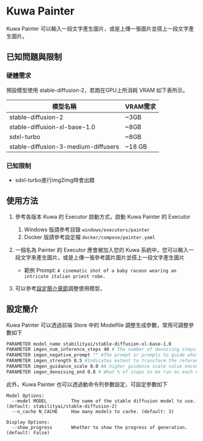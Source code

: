 # Kuwa Painter

Kuwa Painter 可以輸入一段文字產生圖片，或是上傳一張圖片並搭上一段文字產生圖片。

## 已知問題與限制
### 硬體需求

預設模型使用 stable-diffusion-2，若跑在GPU上所消耗 VRAM 如下表所示。

|模型名稱|VRAM需求|
|------|-------|
| stable-diffusion-2            | ~3GB |
| stable-diffusion-xl-base-1.0  | ~8GB |
| sdxl-turbo                    | ~8GB |
| stable-diffusion-3-medium-diffusers | ~18 GB |

### 已知限制
- sdxl-turbo進行img2img時會出錯


## 使用方法

1. 參考各版本 Kuwa 的 Executor 啟動方式，啟動 Kuwa Painter 的 Executor
    1. Windows 版請參考目錄 `windows/executors/painter`
    2. Docker 版請參考設定檔 `docker/compose/painter.yaml`

2. 一個名為 Painter 的 Executor 應會被加入您的 Kuwa 系統中，您可以輸入一段文字來產生圖片，或是上傳一張參考圖片圖片並搭上一段文字產生圖片
    - 範例 Prompt: `A cinematic shot of a baby racoon wearing an intricate italian priest robe.`
3. 可以參考[設定簡介章節](#設定簡介)調整使用模型，

## 設定簡介

Kuwa Painter 可以透過前端 Store 中的 Modelfile 調整生成參數，常用可調整參數如下
```dockerfile
PARAMETER model_name stabilityai/stable-diffusion-xl-base-1.0
PARAMETER imgen_num_inference_steps 40 # The number of denoising steps. More denoising steps usually lead to a higher quality image at the expense of slower inference
PARAMETER imgen_negative_prompt "" #The prompt or prompts to guide what to not include in image generation. If not defined, you need to pass negative_prompt_embeds instead. Ignored when not using guidance (guidance_scale < 1).
PARAMETER imgen_strength 0.5 #Indicates extent to transform the reference image. Must be between 0 and 1. image is used as a starting point and more noise is added the higher the strength. The number of denoising steps depends on the amount of noise initially added. When strength is 1, added noise is maximum and the denoising process runs for the full number of iterations specified in num_inference_steps. A value of 1 essentially ignores image.
PARAMETER imgen_guidance_scale 0.0 #A higher guidance scale value encourages the model to generate images closely linked to the text prompt at the expense of lower image quality. Guidance scale is enabled when guidance_scale 
PARAMETER imgen_denoising_end 0.8 # What % of steps to be run on each experts (80/20) (SDXL only)
```

此外，Kuwa Painter 也可以透過動命令列參數設定，可設定參數如下

```
Model Options:
  --model MODEL         The name of the stable diffusion model to use. (default: stabilityai/stable-diffusion-2)
  --n_cache N_CACHE     How many models to cache. (default: 3)

Display Options:
  --show_progress       Whether to show the progress of generation. (default: False)
```
